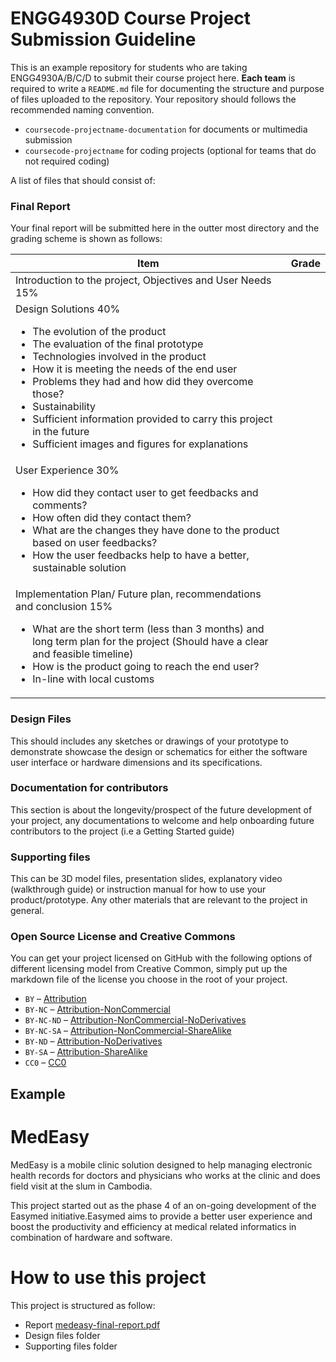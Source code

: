 # **ENGG4930D Course Project Submission Guideline**

This is an example repository for students who are taking ENGG4930A/B/C/D to submit their course project here.
**Each team** is required to write a `README.md` file for documenting the structure and purpose of files uploaded
to the repository. Your repository should follows the recommended naming convention.

- `coursecode-projectname-documentation` for documents or multimedia submission
- `coursecode-projectname` for coding projects (optional for teams that do not required coding)

A list of files that should consist of:

### Final Report

Your final report will be submitted here in the outter most directory and the grading scheme is shown as follows:

| Item                                                                                                                                                                                                                                                                                                                                                                                                                                                         | Grade |
|--------------------------------------------------------------------------------------------------------------------------------------------------------------------------------------------------------------------------------------------------------------------------------------------------------------------------------------------------------------------------------------------------------------------------------------------------------------|-------|
| Introduction to the project, Objectives and User Needs 15% |
| Design Solutions 40% <ul> <li> The evolution of the product </li> <li> The evaluation of the final prototype </li> <li> Technologies involved in the product </li> <li> How it is meeting the needs of the end user </li> <li> Problems they had and how did they overcome those? </li> <li> Sustainability </li> <li> Sufficient information provided to carry this project in the future </li> <li> Sufficient images and figures for explanations </li> </ul> |       |
| User Experience 30% <ul> <li> How did they contact user to get feedbacks and comments? </li> <li> How often did they contact them? </li> <li> What are the changes they have done to the product based on user feedbacks? </li> <li> How the user feedbacks help to have a better, sustainable solution </li> </ul>                                                                                                                                              |       |
| Implementation Plan/ Future plan, recommendations and conclusion 15% <ul> <li> What are the short term (less than 3 months) and long term plan for the project (Should have a clear and feasible timeline)</li> <li> How is the product going to reach the end user?</li> <li> In-line with local customs</li> </ul>                                                                                                                                             |       |

### Design Files

This should includes any sketches or drawings of your prototype to demonstrate showcase the design or schematics
for either the software user interface or hardware dimensions and its specifications.

### Documentation for contributors

This section is about the longevity/prospect of the future development of your project, any documentations to welcome and help onboarding future contributors to the project (i.e a Getting Started guide)

### Supporting files

This can be 3D model files, presentation slides, explanatory video (walkthrough guide) or instruction manual for how to use your product/prototype. Any other materials that are relevant to the project in general.

### Open Source License and Creative Commons

You can get your project licensed on GitHub with the following options of different licensing model from Creative Common,
simply put up the markdown file of the license you choose in the root of your project.

* `BY` – [Attribution](https://github.com/idleberg/Creative-Commons-Markdown/blob/master/4.0/by.markdown)
* `BY-NC` – [Attribution-NonCommercial](https://github.com/idleberg/Creative-Commons-Markdown/blob/master/4.0/by-nc.markdown)
* `BY-NC-ND` – [Attribution-NonCommercial-NoDerivatives](https://github.com/idleberg/Creative-Commons-Markdown/blob/master/4.0/by-nc-nd.markdown)
* `BY-NC-SA` – [Attribution-NonCommercial-ShareAlike](https://github.com/idleberg/Creative-Commons-Markdown/blob/master/4.0/by-nc-sa.markdown)
* `BY-ND` – [Attribution-NoDerivatives](https://github.com/idleberg/Creative-Commons-Markdown/blob/master/4.0/by-nd.markdown)
* `BY-SA` – [Attribution-ShareAlike](https://github.com/idleberg/Creative-Commons-Markdown/blob/master/4.0/by-sa.markdown)
* `CC0` – [CC0](https://github.com/idleberg/Creative-Commons-Markdown/blob/master/4.0/zero.markdown)

## **Example**

# MedEasy

MedEasy is a mobile clinic solution designed to help managing electronic health records for doctors and physicians who works at the clinic and does field visit at the slum in Cambodia.

This project started out as the phase 4 of an on-going development of the Easymed initiative.Easymed aims to provide a better user experience and boost the productivity and efficiency at medical related informatics in combination of hardware and software.

# How to use this project

This project is structured as follow:

- Report [medeasy-final-report.pdf](https://github.com/sight-hkust/course-project-submission-template/blob/master/medeasy-final-report.pdf)
- Design files folder
- Supporting files folder

